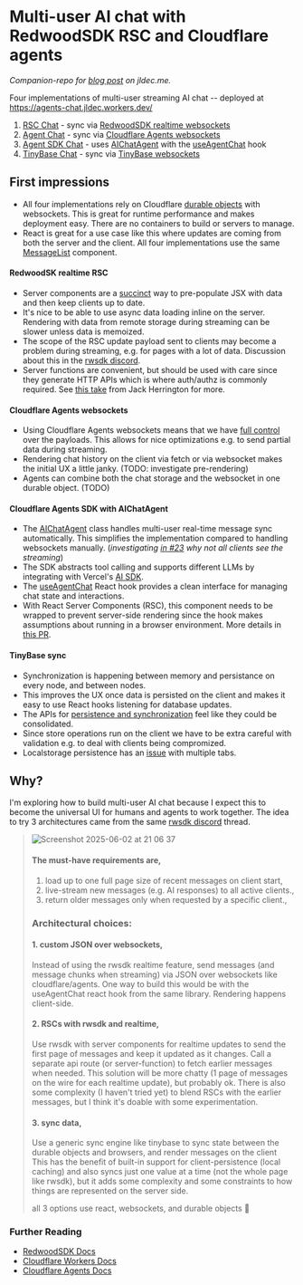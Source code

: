 # Multi-user AI chat with RedwoodSDK RSC and Cloudflare agents
_Companion-repo for [blog post](https://jldec.me/blog/multi-user-ai-chat-with-redwoodsdk-rsc-and-cloudflare-agents) on jldec.me._

Four implementations of multi-user streaming AI chat -- deployed at https://agents-chat.jldec.workers.dev/

1. [RSC Chat](https://agents-chat.jldec.workers.dev/chat-rsc) - sync via [RedwoodSDK realtime websockets](https://docs.rwsdk.com/core/realtime/)
2. [Agent Chat](https://agents-chat.jldec.workers.dev/chat-agent) - sync via [Cloudflare Agents websockets](https://developers.cloudflare.com/agents/api-reference/websockets/)
3. [Agent SDK Chat](https://agents-chat.jldec.workers.dev/chat-agent-sdk) - uses [AIChatAgent](https://developers.cloudflare.com/agents/api-reference/agents-api/#aichatagent) with the [useAgentChat](https://developers.cloudflare.com/agents/api-reference/agents-api/#chat-agent-react-api) hook
4. [TinyBase Chat](https://agents-chat.jldec.workers.dev/chat-tinybase) - sync via [TinyBase websockets](https://tinybase.org/) 

## First impressions
- All four implementations rely on Cloudflare [durable objects](https://developers.cloudflare.com/durable-objects/#what-are-durable-objects) with websockets. This is great for runtime performance and makes deployment easy. There are no containers to build or servers to manage.
- React is great for a use case like this where updates are coming from both the server and the client. All four implementations use the same [MessageList](src/app/shared/MessageList.tsx) component.

#### RedwoodSK realtime RSC
- Server components are a [succinct](https://github.com/jldec/agents-chat/blob/main/src/app/chat-rsc/ChatRSC.tsx) way to pre-populate JSX with data and then keep clients up to date.
- It's nice to be able to use async data loading inline on the server. Rendering with data from remote storage during streaming can be slower unless data is memoized.
- The scope of the RSC update payload sent to clients may become a problem during streaming, e.g. for pages with a lot of data. Discussion about this in the [rwsdk discord](https://discord.com/channels/679514959968993311/1374715298636238968/1376288266789064734).
- Server functions are convenient, but should be used with care since they generate HTTP APIs which is where auth/authz is commonly required. See [this take](https://www.youtube.com/watch?v=yD-KK4hiULU) from Jack Herrington for more.

#### Cloudflare Agents websockets
- Using Cloudflare Agents websockets means that we have [full control](https://github.com/jldec/agents-chat/blob/main/src/app/chat-agent/WebsocketAgent.ts) over the payloads. This allows for nice optimizations e.g. to send partial data during streaming.
- Rendering chat history on the client via fetch or via websocket makes the initial UX a little janky. (TODO: investigate pre-rendering)
- Agents can combine both the chat storage and the websocket in one durable object. (TODO)

#### Cloudflare Agents SDK with AIChatAgent
- The [AIChatAgent](https://developers.cloudflare.com/agents/api-reference/agents-api/#aichatagent) class handles multi-user real-time message sync automatically. This simplifies the implementation compared to handling websockets manually. (_investigating [in #23](https://github.com/jldec/agents-chat/issues/23) why not all clients see the streaming_)
- The SDK abstracts tool calling and supports different LLMs by integrating with Vercel's [AI SDK](https://ai-sdk.dev/docs/introduction).
- The [useAgentChat](https://developers.cloudflare.com/agents/api-reference/agents-api/#chat-agent-react-api) React hook provides a clean interface for managing chat state and interactions.
- With React Server Components (RSC), this component needs to be wrapped to prevent server-side rendering since the hook makes assumptions about running in a browser environment. More details in [this PR](https://github.com/jldec/agents-chat/pull/20).

#### TinyBase sync
- Synchronization is happening between memory and persistance on every node, and between nodes.
- This improves the UX once data is persisted on the client and makes it easy to use React hooks listening for database updates.
- The APIs for [persistence and synchronization](https://github.com/jldec/agents-chat/blob/main/src/app/chat-tinybase/store.ts#L14-L38) feel like they could be consolidated.
- Since store operations run on the client we have to be extra careful with validation e.g. to deal with  clients being compromized.
- Localstorage persistence has an [issue](https://github.com/jldec/agents-chat/issues/13) with multiple tabs.

## Why?

I'm exploring how to build multi-user AI chat because I expect this to become the universal UI for humans and agents to work together.
The idea to try 3 architectures came from the same [rwsdk discord](https://discord.com/channels/679514959968993311/1374715298636238968/1376269189802627112) thread.

> ![Screenshot 2025-06-02 at 21 06 37](https://github.com/user-attachments/assets/2545674b-1535-4759-b332-151014bc12ea)
>
> #### The must-have requirements are,
>
> 1. load up to one full page size of recent messages on client start,
> 2. live-stream new messages (e.g. AI responses) to all active clients.,
> 3. return older messages only when requested by a specific client.,
>
> ### Architectural choices:
>
> #### 1. custom JSON over websockets,
>
> Instead of using the rwsdk realtime feature, send messages (and message chunks when streaming) via JSON over websockets like cloudflare/agents. One way to build this would be with the useAgentChat react hook from the same library. Rendering happens client-side.
>
> #### 2. RSCs with rwsdk and realtime,
>
> Use rwsdk with server components for realtime updates to send the first page of messages and keep it updated as it changes. Call a separate api route (or server-function) to fetch earlier messages when needed. This solution will be more chatty (1 page of messages on the wire for each realtime update), but probably ok. There is also some complexity (I haven't tried yet) to blend RSCs with the earlier messages, but I think it's doable with some experimentation.
>
> #### 3. sync data,
>
> Use a generic sync engine like tinybase to sync state between the durable objects and browsers, and render messages on the client This has the benefit of built-in support for client-persistence (local caching) and also syncs just one value at a time (not the whole page like rwsdk), but it adds some complexity and some constraints to how things are represented on the server side.
>
> all 3 options use react, websockets, and durable objects 🙂

### Further Reading

- [RedwoodSDK Docs](https://docs.rwsdk.com/)
- [Cloudflare Workers Docs](https://developers.cloudflare.com/workers/)
- [Cloudflare Agents Docs](https://developers.cloudflare.com/agents/)
